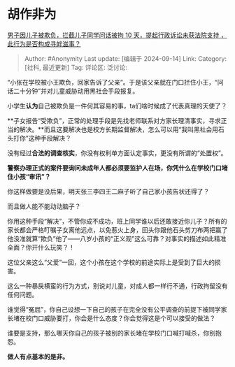 # 胡作非为
[男子因儿子被欺负，拦截儿子同学问话被拘 10 天，提起行政诉讼未获法院支持 ，此行为是否构成寻衅滋事？](https://www.zhihu.com/question/666756976/answer/3625051636)

> Author: #Anonymity
> Last update: [编辑于 2024-09-14]
> Link:
> Category: [社科, 最近更新]
> Tag: 
> 评论区:
> 泛讨论:

“小张在学校被小王欺负，回家告诉了父亲”。于是该父亲就在门口拦住小王，“问话二十分钟”并对儿童威胁动用黑社会手段报复。

小学生**认为**自己被欺负是一件何其容易的事，ta们啥时候成了代表真理的天使了？

**子女报告“受欺负”，正常的处理手段是先找老师联系对方家长理清事实，寻求正当的解决。**而且这要解决也是校方长期监督解决，怎么可以用“我叫黑社会用石头打你”这种手段解决？

没有经过**合法的调查核实**，你没有权利单方面认定事实，更没有所谓的“处置权”。

**警察办理正式的案件要询问未成年人都必须要监护人在场，你凭什么在学校门口堵住小孩“审讯”？**

你这样做要是没后果，明天张三李四王二麻子听了自己家小孩告状还得了？

而且做人能不能动动脑子？

你用这种手段“解决”，不管你成不成功，班上同学谁以后还敢接近你儿子？所有的家长都会严格叮嘱子女离他远点，以免惹火上身，回头你跟他石头剪刀布两把赢了他没准就算“欺负”他了——八岁小孩的“正义观”这么可靠？对事实的描述如此精准全面？你开什么玩笑？！

这位父亲这么“父爱”一回，这个小孩在这个学校的前途实际上是受到了巨大的损害。

这么一种暴戾横蛮的行为方式，别说对儿童，对成人都一样行不通，行政拘留没有任何问题。

谁觉得“冤屈”，你自己设想一下自己的孩子在完全没有公平调查的前提下被同学家长堵在校门口威胁要打，你会是什么态度？你会觉得这是个可以接受的做法？

谁要是支持，那么哪天你自己的孩子被别的家长堵在学校门口喊打喊杀，你别抱怨。

**做人有点基本的是非。**